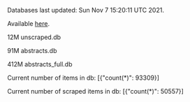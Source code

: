 Databases last updated: Sun Nov  7 15:20:11 UTC 2021. 

Available [here](https://github.com/cbeauhilton/ash-db/releases).

12M	unscraped.db

91M	abstracts.db

412M	abstracts_full.db

Current number of items in db:
[{"count(*)": 93309}]

Current number of scraped items in db:
[{"count(*)": 50557}]
